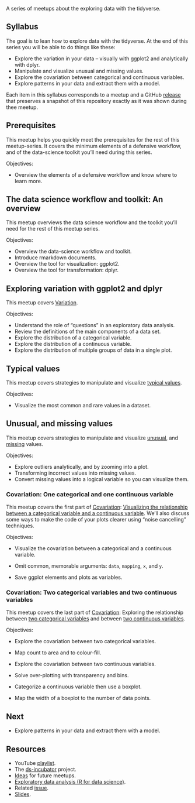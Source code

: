 
A series of meetups about the exploring data with the tidyverse.

## Syllabus

The goal is to lean how to explore data with the tidyverse. At the end
of this series you will be able to do things like these:

-   Explore the variation in your data – visually with ggplot2 and
    analytically with dplyr.
-   Manipulate and visualize unusual and missing values.
-   Explore the covariation between categorical and continuous
    variables.
-   Explore patterns in your data and extract them with a model.

Each item in this syllabus corresponds to a meetup and a GitHub
[release](https://github.com/2DegreesInvesting/ds.docker/releases) that
preserves a snapshot of this repository exactly as it was shown during
thee meetup.

## Prerequisites

This meetup helps you quickly meet the prerequisites for the rest of
this meetup-series. It covers the minimum elements of a defensive
workflow, and of the data-science toolkit you’ll need during this
series.

Objectives:

-   Overview the elements of a defensive workflow and know where to
    learn more.

## The data science workflow and toolkit: An overview

This meetup overviews the data science workflow and the toolkit you’ll
need for the rest of this meetup series.

Objectives:

-   Overview the data-science workflow and toolkit.
-   Introduce rmarkdown documents.
-   Overview the tool for visualization: ggplot2.
-   Overview the tool for transformation: dplyr.

## Exploring variation with ggplot2 and dplyr

This meetup covers
[Variation](https://r4ds.had.co.nz/exploratory-data-analysis.html#variation).

Objectives:

-   Understand the role of “questions” in an exploratory data analysis.
-   Review the definitions of the main components of a data set.
-   Explore the distribution of a categorical variable.
-   Explore the distribution of a continuous variable.
-   Explore the distribution of multiple groups of data in a single
    plot.

## Typical values

This meetup covers strategies to manipulate and visualize [typical
values](https://r4ds.had.co.nz/exploratory-data-analysis.html#typical-values).

Objectives:

-   Visualize the most common and rare values in a dataset.

## Unusual, and missing values

This meetup covers strategies to manipulate and visualize
[unusual](https://r4ds.had.co.nz/exploratory-data-analysis.html#unusual-values),
and
[missing](https://r4ds.had.co.nz/exploratory-data-analysis.html#missing-values-2)
values.

Objectives:

-   Explore outliers analytically, and by zooming into a plot.
-   Transforming incorrect values into missing values.
-   Convert missing values into a logical variable so you can visualize
    them.

### Covariation: One categorical and one continuous variable

This meetup covers the first part of
[Covariation](https://r4ds.had.co.nz/exploratory-data-analysis.html#covariation):
[Visualizing the relationship between a categorical variable and a
continuous
variable](https://r4ds.had.co.nz/exploratory-data-analysis.html#cat-cont).
We’ll also discuss some ways to make the code of your plots clearer
using “noise cancelling” techniques.

Objectives:

-   Visualize the covariation between a categorical and a continuous
    variable.

-   Omit common, memorable arguments: `data`, `mapping`, `x`, and `y`.

-   Save ggplot elements and plots as variables.

### Covariation: Two categorical variables and two continuous variables

This meetup covers the last part of
[Covariation](https://r4ds.had.co.nz/exploratory-data-analysis.html#covariation):
Exploring the relationship between [two categorical
variables](https://r4ds.had.co.nz/exploratory-data-analysis.html#two-categorical-variables)
and between [two continuous
variables](https://r4ds.had.co.nz/exploratory-data-analysis.html#two-continuous-variables).

Objectives:

-   Explore the covariation between two categorical variables.

-   Map count to area and to colour-fill.

-   Explore the covariation between two continuous variables.

-   Solve over-plotting with transparency and bins.

-   Categorize a continuous variable then use a boxplot.

-   Map the width of a boxplot to the number of data points.

## Next

-   Explore patterns in your data and extract them with a model.

## Resources

-   YouTube [playlist](https://bit.ly/ds-incubator-videos).
-   The
    [ds-incubator](https://github.com/2DegreesInvesting/ds-incubator#ds-incubator)
    project.
-   [Ideas](https://bit.ly/dsi-ideas) for future meetups.
-   [Exploratory data analysis (R for data
    science)](https://r4ds.had.co.nz/exploratory-data-analysis.html).
-   Related
    [issue](https://github.com/2DegreesInvesting/ds-incubator/issues/76).
-   [Slides](https://bit.ly/tidy-eda).
